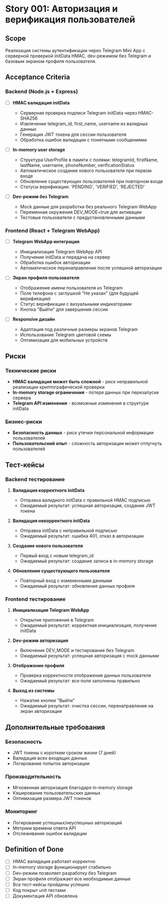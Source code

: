 # Story 001: Авторизация и верификация пользователей

## Scope
Реализация системы аутентификации через Telegram Mini App с серверной проверкой initData HMAC, dev-режимом без Telegram и базовым экраном профиля пользователя.

## Acceptance Criteria

### Backend (Node.js + Express)
- [ ] **HMAC валидация initData**
  - Серверная проверка подписи Telegram initData через HMAC-SHA256
  - Извлечение telegram_id, first_name, username из валидных данных
  - Генерация JWT токена для сессии пользователя
  - Обработка ошибок валидации с понятными сообщениями

- [ ] **In-memory user storage**
  - Структура UserProfile в памяти с полями: telegramId, firstName, lastName, username, phoneNumber, verificationStatus
  - Автоматическое создание нового пользователя при первом входе
  - Обновление существующих пользователей при повторном входе
  - Статусы верификации: 'PENDING', 'VERIFIED', 'REJECTED'

- [ ] **Dev-режим без Telegram**
  - Mock данные для разработки без реального Telegram WebApp
  - Переменная окружения DEV_MODE=true для активации
  - Тестовые пользователи с предустановленными данными

### Frontend (React + Telegram WebApp)
- [ ] **Telegram WebApp интеграция**
  - Инициализация Telegram WebApp API
  - Получение initData и передача на сервер
  - Обработка ошибок авторизации
  - Автоматическое перенаправление после успешной авторизации

- [ ] **Экран профиля пользователя**
  - Отображение имени пользователя из Telegram
  - Поле телефона с заглушкой "Не указан" (для будущей верификации)
  - Статус верификации с визуальными индикаторами
  - Кнопка "Выйти" для завершения сессии

- [ ] **Responsive дизайн**
  - Адаптация под различные размеры экранов Telegram
  - Использование Telegram цветовой схемы
  - Оптимизация для мобильных устройств

## Риски

### Технические риски
- **HMAC валидация может быть сложной** - риск неправильной реализации криптографической проверки
- **In-memory storage ограничения** - потеря данных при перезапуске сервера
- **Telegram API изменения** - возможные изменения в структуре initData

### Бизнес-риски
- **Безопасность данных** - риск утечки персональной информации пользователей
- **Пользовательский опыт** - сложность авторизации может отпугнуть пользователей

## Тест-кейсы

### Backend тестирование
1. **Валидация корректного initData**
   - Отправка валидного initData с правильной HMAC подписью
   - Ожидаемый результат: успешная авторизация, создание JWT токена

2. **Валидация некорректного initData**
   - Отправка initData с неправильной подписью
   - Ожидаемый результат: ошибка 401, отказ в авторизации

3. **Создание нового пользователя**
   - Первый вход с новым telegram_id
   - Ожидаемый результат: создание записи в in-memory storage

4. **Обновление существующего пользователя**
   - Повторный вход с измененными данными
   - Ожидаемый результат: обновление данных профиля

### Frontend тестирование
1. **Инициализация Telegram WebApp**
   - Открытие приложения в Telegram
   - Ожидаемый результат: корректная инициализация, получение initData

2. **Dev-режим авторизация**
   - Включение DEV_MODE и тестирование без Telegram
   - Ожидаемый результат: успешная авторизация с mock данными

3. **Отображение профиля**
   - Проверка корректности отображения данных пользователя
   - Ожидаемый результат: все поля заполнены правильно

4. **Выход из системы**
   - Нажатие кнопки "Выйти"
   - Ожидаемый результат: очистка сессии, перенаправление на экран авторизации

## Дополнительные требования

### Безопасность
- JWT токены с коротким сроком жизни (7 дней)
- Валидация всех входящих данных
- Логирование попыток авторизации

### Производительность
- Мгновенная авторизация благодаря in-memory storage
- Кэширование пользовательских данных
- Оптимизация размера JWT токенов

### Мониторинг
- Логирование успешных/неуспешных авторизаций
- Метрики времени ответа API
- Отслеживание ошибок валидации

## Definition of Done
- [ ] HMAC валидация работает корректно
- [ ] In-memory storage функционирует стабильно
- [ ] Dev-режим позволяет разработку без Telegram
- [ ] Экран профиля отображает все необходимые данные
- [ ] Все тест-кейсы пройдены успешно
- [ ] Код покрыт unit тестами
- [ ] Документация API обновлена
